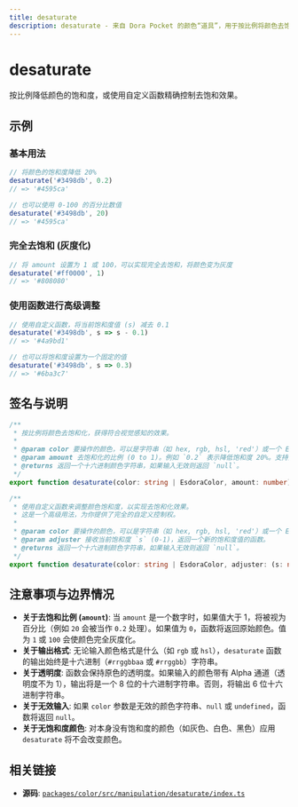 ```yaml
---
title: desaturate
description: desaturate - 来自 Dora Pocket 的颜色“道具”，用于按比例将颜色去饱和化以获得符合视觉感知的效果。
---
```


# desaturate

<!-- 1. 简介：一句话核心功能描述 -->

按比例降低颜色的饱和度，或使用自定义函数精确控制去饱和效果。

<!-- 2. 示例：由核心功能和从测试用例中提炼的场景组成 -->

## 示例

### 基本用法

```typescript
// 将颜色的饱和度降低 20%
desaturate('#3498db', 0.2)
// => '#4595ca'

// 也可以使用 0-100 的百分比数值
desaturate('#3498db', 20)
// => '#4595ca'
```

### 完全去饱和 (灰度化)

```typescript
// 将 amount 设置为 1 或 100，可以实现完全去饱和，将颜色变为灰度
desaturate('#ff0000', 1)
// => '#808080'
```

### 使用函数进行高级调整

```typescript
// 使用自定义函数，将当前饱和度值 (s) 减去 0.1
desaturate('#3498db', s => s - 0.1)
// => '#4a9bd1'

// 也可以将饱和度设置为一个固定的值
desaturate('#3498db', s => 0.3)
// => '#6ba3c7'
```

<!-- 3. 签名与说明：合并了签名、参数、返回值的唯一技术核心 -->

## 签名与说明

```typescript
/**
 * 按比例将颜色去饱和化，获得符合视觉感知的效果。
 *
 * @param color 要操作的颜色，可以是字符串（如 hex, rgb, hsl, 'red'）或一个 EsdoraColor 对象。
 * @param amount 去饱和化的比例 (0 to 1)。例如 `0.2` 表示降低饱和度 20%。支持大于 1 的百分比值（如 `20` 表示 20%）。
 * @returns 返回一个十六进制颜色字符串，如果输入无效则返回 `null`。
 */
export function desaturate(color: string | EsdoraColor, amount: number): string | null

/**
 * 使用自定义函数来调整颜色饱和度，以实现去饱和化效果。
 * 这是一个高级用法，为你提供了完全的自定义控制权。
 *
 * @param color 要操作的颜色，可以是字符串（如 hex, rgb, hsl, 'red'）或一个 EsdoraColor 对象。
 * @param adjuster 接收当前饱和度 `s` (0-1)，返回一个新的饱和度值的函数。
 * @returns 返回一个十六进制颜色字符串，如果输入无效则返回 `null`。
 */
export function desaturate(color: string | EsdoraColor, adjuster: (s: number) => number): string | null
```

<!-- 4. 注意事项与边界情况：建立用户信任 -->

## 注意事项与边界情况

- **关于去饱和比例 (`amount`)**: 当 `amount` 是一个数字时，如果值大于 1，将被视为百分比（例如 `20` 会被当作 `0.2` 处理）。如果值为 `0`，函数将返回原始颜色。值为 `1` 或 `100` 会使颜色完全灰度化。
- **关于输出格式**: 无论输入颜色格式是什么（如 `rgb` 或 `hsl`），`desaturate` 函数的输出始终是十六进制（`#rrggbbaa` 或 `#rrggbb`）字符串。
- **关于透明度**: 函数会保持原色的透明度。如果输入的颜色带有 Alpha 通道（透明度不为 1），输出将是一个 8 位的十六进制字符串。否则，将输出 6 位十六进制字符串。
- **关于无效输入**: 如果 `color` 参数是无效的颜色字符串、`null` 或 `undefined`，函数将返回 `null`。
- **关于无饱和度颜色**: 对本身没有饱和度的颜色（如灰色、白色、黑色）应用 `desaturate` 将不会改变颜色。

<!-- 5. 相关链接：提供相关函数及源码的链接 -->

## 相关链接

- **源码**: [`packages/color/src/manipulation/desaturate/index.ts`](https://github.com/esdora-js/esdora/blob/main/packages/color/src/manipulation/desaturate/index.ts)
